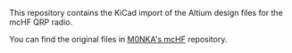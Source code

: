 This repository contains the KiCad import of the Altium design files for the mcHF QRP radio.

You can find the original files in [M0NKA's mcHF](https://github.com/m0nka/mcHF) repository.

